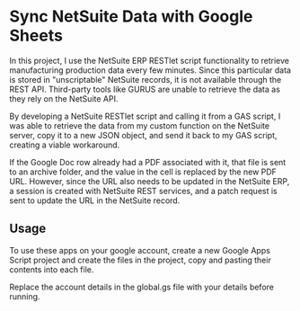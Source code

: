 # Sync NetSuite Data with Google Sheets

In this project, I use the NetSuite ERP RESTlet script functionality to retrieve manufacturing production data every few minutes. Since this particular data is stored in "unscriptable" NetSuite records, it is not available through the REST API. Third-party tools like GURUS are unable to retrieve the data as they rely on the NetSuite API.

By developing a NetSuite RESTlet script and calling it from a GAS script, I was able to retrieve the data from my custom function on the NetSuite server, copy it to a new JSON object, and send it back to my GAS script, creating a viable workaround.

If the Google Doc row already had a PDF associated with it, that file is sent to an archive folder, and the value in the cell is replaced by the new PDF URL. However, since the URL also needs to be updated in the NetSuite ERP, a session is created with NetSuite REST services, and a patch request is sent to update the URL in the NetSuite record.

## Usage

To use these apps on your google account, create a new Google Apps Script project and create the files in the project,
copy and pasting their contents into each file.

Replace the account details in the global.gs file with your details before running.
